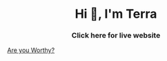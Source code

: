 <h1 align="center">Hi 👋, I'm Terra</h1>
<h3 align="center">Click here for live website</h3>

<a href="https://are-you-worthy.netlify.app/" target="_blank" rel="noopener noreferrer">Are you Worthy?</a>
